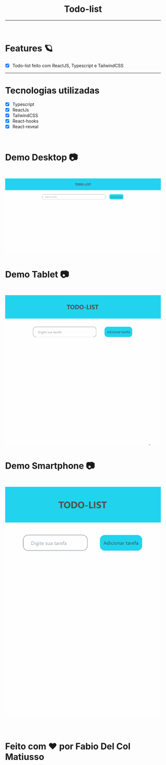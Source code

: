 <div align = "center">
    <h1>Todo-list</h1>
</div>

---

<br>

# Features 🪐

- [x] Todo-list feito com ReactJS, Typescript e TailwindCSS <br>

---

# Tecnologias utilizadas

- [x] Typescript
- [x] ReactJs
- [x] TailwindCSS
- [x] React-hooks
- [x] React-reveal

<br>

# Demo Desktop 📷

<h1 align = "center">
    <img alt = "GIF" title = "GIF" src = "./src/github/gif-todo-desktop.gif"/>
</h1>

# Demo Tablet 📷

<h1 align = "center">
    <img alt = "GIF" title = "GIF" src = "./src/github/gif-todo-tablet.gif"/>
</h1>

# Demo Smartphone 📷

<h1 align = "center">
    <img alt = "GIF" title = "GIF" src = "./src/github/gif-todo-smartphone.gif"/>
</h1>

<br>

# Feito com ❤️ por Fabio Del Col Matiusso
